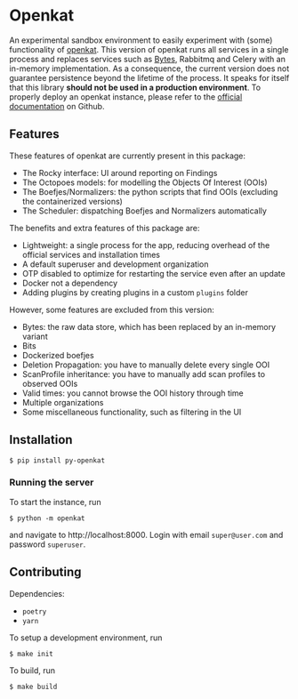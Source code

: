 # Openkat

An experimental sandbox environment to easily experiment with (some) functionality of [openkat](https://openkat.nl/).
This version of openkat runs all services in a single process and replaces services such as
[Bytes](https://github.com/minvws/nl-kat-bytes), Rabbitmq and Celery with an in-memory implementation.
As a consequence, the current version does not guarantee persistence beyond the lifetime of the process.
It speaks for itself that this library **should not be used in a production environment**.
To properly deploy an openkat instance,
please refer to the [official documentation](https://github.com/minvws/nl-kat-coordination) on Github.


## Features

These features of openkat are currently present in this package:
- The Rocky interface: UI around reporting on Findings
- The Octopoes models: for modelling the Objects Of Interest (OOIs)
- The Boefjes/Normalizers: the python scripts that find OOIs (excluding the containerized versions)
- The Scheduler: dispatching Boefjes and Normalizers automatically

The benefits and extra features of this package are:
- Lightweight: a single process for the app, reducing overhead of the official services and installation times
- A default superuser and development organization
- OTP disabled to optimize for restarting the service even after an update
- Docker not a dependency
- Adding plugins by creating plugins in a custom `plugins` folder

However, some features are excluded from this version:
- Bytes: the raw data store, which has been replaced by an in-memory variant
- Bits
- Dockerized boefjes
- Deletion Propagation: you have to manually delete every single OOI
- ScanProfile inheritance: you have to manually add scan profiles to observed OOIs
- Valid times: you cannot browse the OOI history through time
- Multiple organizations
- Some miscellaneous functionality, such as filtering in the UI


## Installation

```shell
$ pip install py-openkat
```

### Running the server

To start the instance, run

```shell
$ python -m openkat
```

and navigate to http://localhost:8000.
Login with email `super@user.com` and password `superuser`.



## Contributing

Dependencies:
- `poetry`
- `yarn`


To setup a development environment, run
```shell
$ make init
```

To build, run
```shell
$ make build
```
